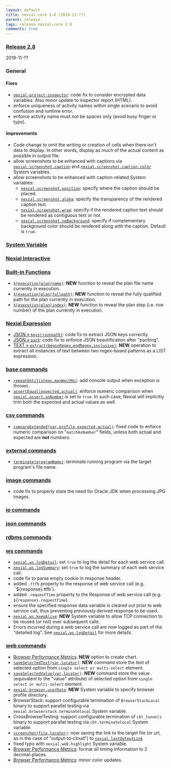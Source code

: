 ```yaml
---
layout: default
title: nexial-core 2.8 (2019-11-??)
parent: release
tags: release nexial-core 2.8
comments: true
---
```


### <a href="https://github.com/nexiality/nexial-core/releases/tag/nexial-core-v2.8_????" class="external-link" target="_nexial_link">Release 2.8</a>
2019-11-??


### General
#### Fixes
- [`nexial-project-inspector`](../userguide/BatchFiles#nexial-project-inspector): code fix to consider encrypted data 
  variables. Also minor update to inspector report (HTML).
- enforce uniqueness of activity names within single scenario to avoid confusion and runtime error.
- enforce activity name must not be spaces only (avoid busy finger or typo).

#### Improvements
- Code change to omit the writing or creation of cells when there isn't data to display. In other words, display 
  as much of the actual content as possible in output file.
- allow screenshots to be enhanced with captions via 
  [`nexial.screenshot.caption`](../systemvars/index#nexial.screenshot.caption) and 
  [`nexial.screenshot.caption.color`](../systemvars/index#nexial.screenshot.caption.color) System variables.
- allow screenshots to be enhanced with caption-related System variables: 
  - [`nexial.screenshot.position`](../systemvars/index#nexial.screenshot.caption.position): specify where the caption 
    should be placed.
  - [`nexial.screenshot.alpha`](../systemvars/index#nexial.screenshot.caption.alpha): specify the transparency of the 
    rendered caption text.
  - [`nexial.screenshot.wrap`](../systemvars/index#nexial.screenshot.caption.wrap): specify if the rendered caption 
    text should be rendered as contiguous text or not.
  - [`nexial.screenshot.noBackground`](../systemvars/index#nexial.screenshot.caption.noBackground): specify if 
    complementary background color should be rendered along with the caption. Default is `true`.


### [System Variable](../systemvars)


### [Nexial Interactive](../interactive)


### [Built-in Functions](../functions)
- [`$(execution|plan|name)`](../functions/$(execution)#): **NEW** function to reveal the plan file name currently in 
  execution.
- [`$(execution|plan|fullpath)`](../functions/$(execution)#): **NEW** function to reveal the fully qualified path for 
  the plan currently in execution.
- [`$(execution|plan|index)`](../functions/$(execution)#): **NEW** function to reveal the plan step (i.e. row number) 
  of the plan currently in execution.


### [Nexial Expression](../expressions)
- [JSON &raquo; `keys(jsonpath)`](../expressions/JSONexpression#keysjsonpath): code fix to extract JSON keys correctly. 
- [JSON &raquo; `pack`](../expressions/JSONexpression#pack): code fix to enforce JSON beautification after "packing".
- [TEXT &raquo; `extract(beginRegex,endRegex,inclusive)`](../expressions/TEXTexpression#extractbeginregexendregexinclusive): 
  **NEW** operation to extract all instances of text between two regex-based patterns as a LIST expression.


### [base commands](../commands/base)
- [`repeatUntil(steps,maxWaitMs)`](../commands/base/repeatUntil(steps,maxWaitMs)): add console output when exception 
  is thrown.
- [`assertEqual(expected,actual)`](../commands/base/assertEqual(expected,actual)): enforce numeric comparison when 
  [`nexial.assert.asNumber`](../systemvars/index#nexial.assert.asNumber) is set to `true`. In such case, Nexial will 
  implicitly trim both the expected and actual values as well.


### [csv commands](../commands/csv)
- [`compareExtended(var,profile,expected,actual)`](../commands/csv/compareExtended(var,profile,expected,actual)): fixed
  code to enforce numeric comparison on "`matchAsNumber`" fields, unless both actual and expected are **not** numbers.


### [external commands](../commands/external)
- [`terminate(programName)`](../commands/external/terminate(programName)): terminate running program via the target 
  program's file name.


### [image commands](../commands/image)
- code fix to properly state the need for Oracle JDK when processing JPG images.


### [io commands](../commands/io)


### [json commands](../commands/json)


### [rdbms commands](../commands/rdbms)


### [ws commands](../commands/ws)
- [`nexial.ws.logDetail`](../systemvars/index#nexial.ws.logDetail): set `true` to log the detail for each web service
  call.
- [`nexial.ws.logSummary`](../systemvars/index#nexial.ws.logSummary): set `true` to log the summary of each web service
  call.
- code fix to parse empty cookie in response header.
- added `.ttfb` property to the response of web service call (e.g. ``${response}.ttfb`).
- added `.requestTime` property to the Response of web service call (e.g. `${response}.requestTime`).
- ensure the specified response data variable is cleared out prior to web service call, thus preventing previously 
  derived response to be used.
- [`nexial.ws.keepAlive`](../systemvars/index#nexial.ws.keepAlive): **NEW** System variable to allow TCP connection to
  be reused (or not) over subsequent calls.
- Errors incurred during a web service call are now logged as part of the "detailed log". See 
  [`nexial.ws.logDetail`](../systemvars/index#nexial.ws.logDetail) for more details.


### [web commands](../commands/web)
- [Browser Performance Metrics](../commands/web/browsermetrics): **NEW** option to create chart.
- [`saveSelectedText(var,locator)`](../commands/web/saveSelectedText(var,locator)): **NEW** command store the text of 
 selected option from `single select or multi-select` element.
- [`saveSelectedValue(var,locator)`](../commands/web/saveSelectedValue(var,locator)): **NEW** command store the value
 (equivalent to the "value" attribute) of selected option from `single select or multi-select` element.
- [`nexial.browser.userData`](../systemvars/index#nexial.browser.userData): **NEW** System variable to specify browser 
  profile directory.
- BrowserStack: support configurable termination of `BrowserStackLocal` binary to support parallel testing via 
  `nexial.browserstack.terminatelocal` System variable. 
- CrossBrowserTesting: support configurable termination of `cbt_tunnels` binary to support parallel testing via 
  `cbt.terminatelocal` System variable.
- [`screenshot(file,locator)`](../commands/web/screenshot(file,locator)): now saving the link to the target file (or url, 
  as in the case of "output-to-cloud") to [`nexial.lastOutputLink`](../systemvars/index#nexial.lastOutputLink)
- fixed typo with `nexial.web.highlight` System variable.
- [Browser Performance Metrics](../commands/web/browsermetrics): format all timing information to 2 decimal-places.
- [Browser Performance Metrics](../commands/web/browsermetrics): minor color updates.